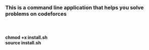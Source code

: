 
### This is a command line application that helps you solve problems on codeforces<br/><br/><br/>




**chmod +x install.sh**<br/>
**source install.sh**
